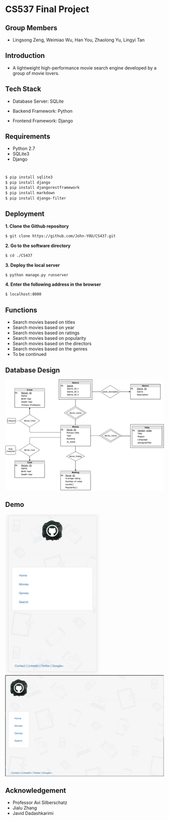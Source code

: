 # CS537 Final Project

## Group Members
* Lingsong Zeng, Weimiao Wu, Han You, Zhaolong Yu, Lingyi Tan 

## Introduction
* A lightweight high-performance movie search engine developed by a group of movie lovers.

## Tech Stack
* Database Server: SQLite

* Backend Framework: Python

* Frontend Framework: Django

## Requirements
* Python 2.7
* SQLite3
* Django
# 


```bash
$ pip install sqlite3
$ pip install django
$ pip install djangorestframework
$ pip install markdown
$ pip install django-filter
```

## Deployment
**1. Clone the Github repository**
```bash
$ git clone https://github.com/John-YOU/CS437.git
```

**2. Go to the software directory**
```bash
$ cd ./CS437
```

**3. Deploy the local server**
```bash
$ python manage.py runserver
```
**4. Enter the following address in the browser**
```bash
$ localhost:8000
```
## Functions

* Search movies based on titles
* Search movies based on year
* Search movies based on ratings 
* Search movies based on popularity
* Search movies based on the directors
* Search movies based on the genres
* To be continued

## Database Design
<img src="./ER_model.png" width="700">

## Demo
<img src="./iphone_demo.png" width="300">
<img src="./pc_demo.png" width="700">



## Acknowledgement
* Professor Avi Silberschatz
* Jialu Zhang
* Javid Dadashkarimi

